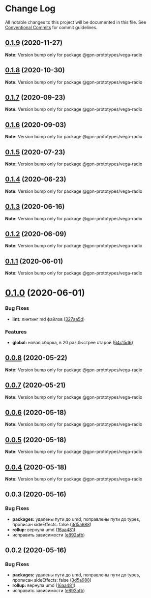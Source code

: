 # Change Log

All notable changes to this project will be documented in this file.
See [Conventional Commits](https://conventionalcommits.org) for commit guidelines.

## [0.1.9](https://github.com/gpn-prototypes/vega-ui/compare/@gpn-prototypes/vega-radio@0.1.8...@gpn-prototypes/vega-radio@0.1.9) (2020-11-27)

**Note:** Version bump only for package @gpn-prototypes/vega-radio





## [0.1.8](https://github.com/gpn-prototypes/vega-ui/compare/@gpn-prototypes/vega-radio@0.1.7...@gpn-prototypes/vega-radio@0.1.8) (2020-10-30)

**Note:** Version bump only for package @gpn-prototypes/vega-radio





## [0.1.7](https://github.com/gpn-prototypes/vega-ui/compare/@gpn-prototypes/vega-radio@0.1.6...@gpn-prototypes/vega-radio@0.1.7) (2020-09-23)

**Note:** Version bump only for package @gpn-prototypes/vega-radio





## [0.1.6](https://github.com/gpn-prototypes/vega-ui/compare/@gpn-prototypes/vega-radio@0.1.5...@gpn-prototypes/vega-radio@0.1.6) (2020-09-03)

**Note:** Version bump only for package @gpn-prototypes/vega-radio





## [0.1.5](https://github.com/gpn-prototypes/vega-ui/compare/@gpn-prototypes/vega-radio@0.1.4...@gpn-prototypes/vega-radio@0.1.5) (2020-07-23)

**Note:** Version bump only for package @gpn-prototypes/vega-radio





## [0.1.4](https://github.com/gpn-prototypes/vega-ui/compare/@gpn-prototypes/vega-radio@0.1.3...@gpn-prototypes/vega-radio@0.1.4) (2020-06-23)

**Note:** Version bump only for package @gpn-prototypes/vega-radio





## [0.1.3](https://github.com/gpn-prototypes/vega-ui/compare/@gpn-prototypes/vega-radio@0.1.2...@gpn-prototypes/vega-radio@0.1.3) (2020-06-16)

**Note:** Version bump only for package @gpn-prototypes/vega-radio





## [0.1.2](https://github.com/gpn-prototypes/vega-ui/compare/@gpn-prototypes/vega-radio@0.1.1...@gpn-prototypes/vega-radio@0.1.2) (2020-06-09)

**Note:** Version bump only for package @gpn-prototypes/vega-radio





## [0.1.1](https://github.com/gpn-prototypes/vega-ui/compare/@gpn-prototypes/vega-radio@0.1.0...@gpn-prototypes/vega-radio@0.1.1) (2020-06-01)

**Note:** Version bump only for package @gpn-prototypes/vega-radio

# [0.1.0](https://github.com/gpn-prototypes/vega-ui/compare/@gpn-prototypes/vega-radio@0.0.8...@gpn-prototypes/vega-radio@0.1.0) (2020-06-01)

### Bug Fixes

- **lint:** линтинг md файлов ([327aa5d](https://github.com/gpn-prototypes/vega-ui/commit/327aa5d3aa706f0e164a572ae1360d504e89979d))

### Features

- **global:** новая сборка, в 20 раз быстрее старой ([64c15d6](https://github.com/gpn-prototypes/vega-ui/commit/64c15d6c8e5934386d2820e120b64bb7ed2391f3))

## [0.0.8](https://github.com/gpn-prototypes/vega-ui/compare/@gpn-prototypes/vega-radio@0.0.7...@gpn-prototypes/vega-radio@0.0.8) (2020-05-22)

**Note:** Version bump only for package @gpn-prototypes/vega-radio

## [0.0.7](https://github.com/gpn-prototypes/vega-ui/compare/@gpn-prototypes/vega-radio@0.0.6...@gpn-prototypes/vega-radio@0.0.7) (2020-05-21)

**Note:** Version bump only for package @gpn-prototypes/vega-radio

## [0.0.6](https://github.com/gpn-prototypes/vega-ui/compare/@gpn-prototypes/vega-radio@0.0.5...@gpn-prototypes/vega-radio@0.0.6) (2020-05-18)

**Note:** Version bump only for package @gpn-prototypes/vega-radio

## [0.0.5](https://github.com/gpn-prototypes/vega-ui/compare/@gpn-prototypes/vega-radio@0.0.3...@gpn-prototypes/vega-radio@0.0.5) (2020-05-18)

**Note:** Version bump only for package @gpn-prototypes/vega-radio

## [0.0.4](https://github.com/gpn-prototypes/vega-ui/compare/@gpn-prototypes/vega-radio@0.0.3...@gpn-prototypes/vega-radio@0.0.4) (2020-05-18)

**Note:** Version bump only for package @gpn-prototypes/vega-radio

## 0.0.3 (2020-05-16)

### Bug Fixes

- **packages:** удалены пути до umd, поправлены пути до types, прописан sideEffects: false ([3d5a988](https://github.com/gpn-prototypes/vega-ui/commit/3d5a98871aece5d6c79be112e2e60ecd0529694e))
- **rollup:** вернула umd ([16aa481](https://github.com/gpn-prototypes/vega-ui/commit/16aa48132ca6c3934b3b12aa079f8645a0efc89b))
- исправить зависимости ([e892afb](https://github.com/gpn-prototypes/vega-ui/commit/e892afb5368b7ed2c6bdd4c77e08917e033f75ed))

## 0.0.2 (2020-05-16)

### Bug Fixes

- **packages:** удалены пути до umd, поправлены пути до types, прописан sideEffects: false ([3d5a988](https://github.com/gpn-prototypes/vega-ui/commit/3d5a98871aece5d6c79be112e2e60ecd0529694e))
- **rollup:** вернула umd ([16aa481](https://github.com/gpn-prototypes/vega-ui/commit/16aa48132ca6c3934b3b12aa079f8645a0efc89b))
- исправить зависимости ([e892afb](https://github.com/gpn-prototypes/vega-ui/commit/e892afb5368b7ed2c6bdd4c77e08917e033f75ed))
